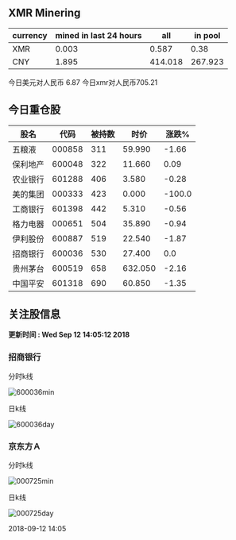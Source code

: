 ## XMR Minering

|currency|mined in last 24 hours|all|in pool|
|---|---|---|---|
|XMR|0.003|0.587|0.38|
|CNY|1.895|414.018|267.923|

今日美元对人民币 6.87	今日xmr对人民币705.21


## 今日重仓股 

|股名|代码|被持数|时价|涨跌%|
|---|---|---|---|---|
|五粮液|000858|311|59.990|-1.66|
|保利地产|600048|322|11.660|0.09|
|农业银行|601288|406|3.580|-0.28|
|美的集团|000333|423|0.000|-100.0|
|工商银行|601398|442|5.310|-0.56|
|格力电器|000651|504|35.890|-0.94|
|伊利股份|600887|519|22.540|-1.87|
|招商银行|600036|530|27.400|0.0|
|贵州茅台|600519|658|632.050|-2.16|
|中国平安|601318|690|60.850|-1.35|

## 关注股信息
**更新时间 : Wed Sep 12 14:05:12 2018**
### 招商银行 
分时k线

![600036min](http://image.sinajs.cn/newchart/min/n/sh600036.gif)

日k线

![600036day](http://image.sinajs.cn/newchart/daily/n/sh600036.gif)

### 京东方Ａ 
分时k线

![000725min](http://image.sinajs.cn/newchart/min/n/sz000725.gif)

日k线

![000725day](http://image.sinajs.cn/newchart/daily/n/sz000725.gif)

2018-09-12 14:05